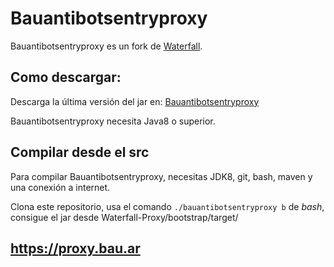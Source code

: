 Bauantibotsentryproxy
=========

Bauantibotsentryproxy es un fork de [Waterfall](https://github.com/PaperMC/Waterfall).

## Como descargar:

Descarga la última versión del jar en: [Bauantibotsentryproxy](https://github.com/Bau15/Bauantibotsentryproxy/releases/latest)

Bauantibotsentryproxy necesita Java8 o superior.

## Compilar desde el src

Para compilar Bauantibotsentryproxy, necesitas JDK8, git, bash, maven y una conexión a internet.

Clona este repositorio, usa el comando `./bauantibotsentryproxy b` de *bash*, consigue el jar desde Waterfall-Proxy/bootstrap/target/

## https://proxy.bau.ar
